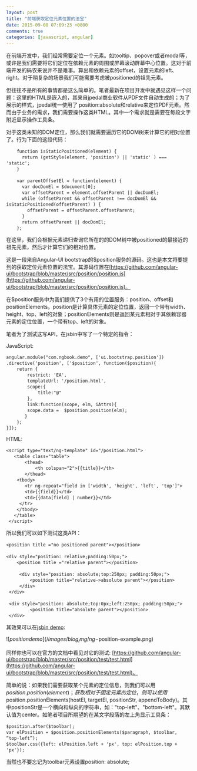 ```yaml
---
layout: post
title: "前端获取定位元素位置的法宝"
date: 2015-09-08 07:09:23 +0800
comments: true
categories: [javascript, angular]
---
```


在前端开发中，我们经常需要定位一个元素。如tooltip、popover或者modal等，或许是我们需要将它们定位在依赖元素的周围或屏幕滚动屏幕中心位置。这对于前端开发的码农来说并不是难事。算出和依赖元素的offset，设置元素的left、right。对于稍复杂的场景我们可能需要考虑被positioned的祖先元素。

但往往不是所有的事情都是这么简单的。笔者最新在项目开发中就遇见这样一个问题：这里的HTML是嵌入的，其来自jpedal商业软件从PDF文件自动生成的；为了展示的样式，jpedal统一使用了 position:absolute和relative来定位PDF元素。然而由于业务的需求，我们需要操作这类HTML。其中一个需求就是需要在每段文字附近显示操作工具条。

对于这类未知的DOM定位，那么我们就需要遍历它的DOM树来计算它的相对位置了。行为下面的这段代码：


	    function isStaticPositioned(element) {
	      return (getStyle(element, 'position') || 'static' ) === 'static';
	    }

	    var parentOffsetEl = function(element) {
	      var docDomEl = $document[0];
	      var offsetParent = element.offsetParent || docDomEl;
	      while (offsetParent && offsetParent !== docDomEl && isStaticPositioned(offsetParent) ) {
	        offsetParent = offsetParent.offsetParent;
	      }
	      return offsetParent || docDomEl;
	    };

在这里，我们会根据元素递归查询它所在的的DOM树中被positioned的最接近的祖先元素，然后才计算它们的相对位置。

这是一段来自Angular-UI bootstrap的$position服务的源码。这也是本文将要提到的获取定位元素位置的法宝。其源码位置在[https://github.com/angular-ui/bootstrap/blob/master/src/position/position.js](https://github.com/angular-ui/bootstrap/blob/master/src/position/position.js)。

在$position服务中为我们提供了3个有用的位置服务：position、offset和positionElements。position是计算具体元素的定位位置，返回一个带有width、height、top、left的对象；positionElements则是返回某元素相对于其依赖容器元素的定位位置，一个带有top、left的对象。

笔者为了测试这写API，在jsbin中写了一个特定的指令：

JavaScript:

	angular.module("com.ngbook.demo", ['ui.bootstrap.position'])
	.directive('position', ['$position', function($position){
		return {
			restrict: 'EA',
			templateUrl: '/position.html',
			scope:{
				title:"@"
			},
			link:function(scope, elm, iAttrs){
	        scope.data =  $position.position(elm);
		   }
		};
	}]);

HTML:

	<script type="text/ng-template" id="/position.html">
	   <table class="table">
		   <thead>
			   <th colspan="2">{{title}}</th>
		   </thead>
        <tbody>
           <tr ng-repeat="field in ['width', 'height', 'left', 'top']">
           <td>{{field}}</td>
           <td>{{data[field] | number}}</td>
         </tr>
        </tbody>
       </table>
	 </script>

所以我们可以如下测试这类API：

	<position title ="no positioned parent"></position>
	 
 	<div style="position: relative;padding:50px;">
	   	<position title ="relative parent"></position>
		 
		 <div style="position: absolute;top:250px; padding:50px;">
			 <position title="relative->absolute parent"></position>
		 </div>
	 </div>
	 
	 <div style="position: absolute;top:0px;left:250px; padding:50px;">
			 <position title="absolute parent"></position>
	 </div>

其效果可以在[jsbin demo](http://jsbin.com/deximu/edit?html,js,output):

![$position demo](/images/blog_img/ng-$position-example.png)

同样你也可以在官方的文档中看见对它的测试: [https://github.com/angular-ui/bootstrap/blob/master/src/position/test/test.html](https://github.com/angular-ui/bootstrap/blob/master/src/position/test/test.html)。

简单的说：如果我们需要获取某个元素的定位信息，则我们可以用 $position.position(element)；获取相对于固定元素的定位，则可以使用$position.positionElements(hostEl, targetEl, positionStr, appendToBody)。其中positionStr是一个横向和纵向的字符串，如："top-left"、"bottom-left"。其默认值为center。如笔者项目所期望的在某文字段落的左上角显示工具条：
    
    $position.after($toolbar);
	var elPosition = $position.positionElements($paragraph, $toolbar, “top-left”);
	$toolbar.css({left: elPosition.left + 'px', top: elPosition.top + 'px'});

当然也不要忘记为toolbar元素设置position: absolute;



